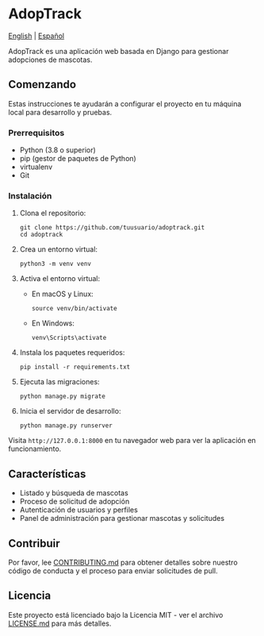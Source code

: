 
# AdopTrack

[English](README.md) | [Español](README.es.md)

AdopTrack es una aplicación web basada en Django para gestionar adopciones de mascotas.

## Comenzando

Estas instrucciones te ayudarán a configurar el proyecto en tu máquina local para desarrollo y pruebas.

### Prerrequisitos

- Python (3.8 o superior)
- pip (gestor de paquetes de Python)
- virtualenv
- Git

### Instalación

1. Clona el repositorio:
   ```
   git clone https://github.com/tuusuario/adoptrack.git
   cd adoptrack
   ```

2. Crea un entorno virtual:
   ```
   python3 -m venv venv
   ```

3. Activa el entorno virtual:
   - En macOS y Linux:
     ```
     source venv/bin/activate
     ```
   - En Windows:
     ```
     venv\Scripts\activate
     ```

4. Instala los paquetes requeridos:
   ```
   pip install -r requirements.txt
   ```

5. Ejecuta las migraciones:
   ```
   python manage.py migrate
   ```

6. Inicia el servidor de desarrollo:
   ```
   python manage.py runserver
   ```

Visita `http://127.0.0.1:8000` en tu navegador web para ver la aplicación en funcionamiento.

## Características

- Listado y búsqueda de mascotas
- Proceso de solicitud de adopción
- Autenticación de usuarios y perfiles
- Panel de administración para gestionar mascotas y solicitudes

## Contribuir

Por favor, lee [CONTRIBUTING.md](CONTRIBUTING.md) para obtener detalles sobre nuestro código de conducta y el proceso para enviar solicitudes de pull.

## Licencia

Este proyecto está licenciado bajo la Licencia MIT - ver el archivo [LICENSE.md](LICENSE.md) para más detalles.
